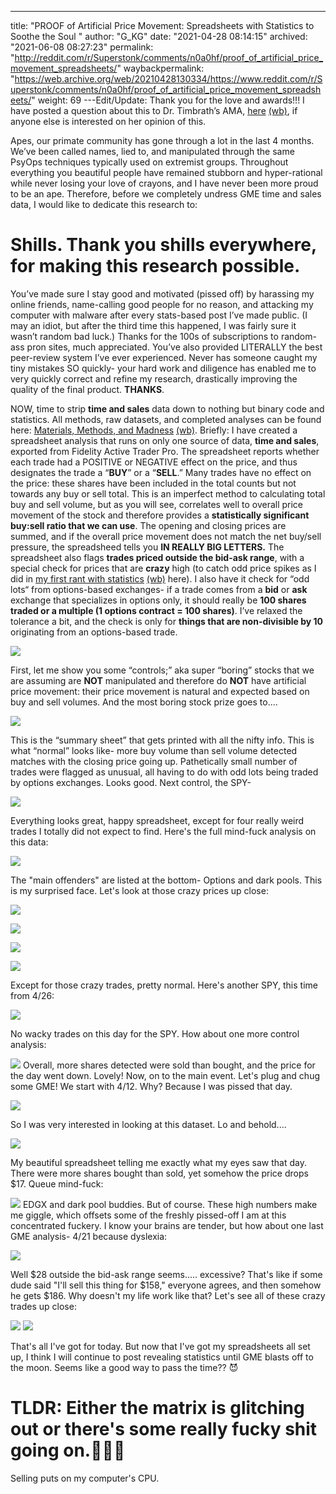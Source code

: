 ---
title: "PROOF of Artificial Price Movement: Spreadsheets with Statistics to Soothe the Soul "
author: "G_KG"
date: "2021-04-28 08:14:15"
archived: "2021-06-08 08:27:23"
permalink: "http://reddit.com/r/Superstonk/comments/n0a0hf/proof_of_artificial_price_movement_spreadsheets/"
waybackpermalink: "https://web.archive.org/web/20210428130334/https://www.reddit.com/r/Superstonk/comments/n0a0hf/proof_of_artificial_price_movement_spreadsheets/"
weight: 69
---Edit/Update: Thank you for the love and awards!!! I have posted a question about this to Dr. Timbrath’s AMA, [here](https://www.reddit.com/r/Superstonk/comments/mzknu6/official_ama_dr_susanne_trimbath_phd_thursday/gw7acv0?utm_source=share&utm_medium=web2x&context=3) [(wb)](https://web.archive.org/web/20210428182929/https://www.reddit.com/r/Superstonk/comments/mzknu6/official_ama_dr_susanne_trimbath_phd_thursday/gw7acv0/), if anyone else is interested on her opinion of this.


Apes, our primate community has gone through a lot in the last 4 months. We’ve been called names, lied to, and manipulated through the same PsyOps techniques typically used on extremist groups. Throughout everything you beautiful people have remained stubborn and hyper-rational while never losing your love of crayons, and I have never been more proud to be an ape. Therefore, before we completely undress GME time and sales data, I would like to dedicate this research to:


Shills. Thank you shills everywhere, for making this research possible.
=======================================================================


You’ve made sure I stay good and motivated (pissed off) by harassing my online friends, name-calling good people for no reason, and attacking my computer with malware after every stats-based post I’ve made public. (I may an idiot, but after the third time this happened, I was fairly sure it wasn’t random bad luck.) Thanks for the 100s of subscriptions to random-ass pron sites, much appreciated. You’ve also provided LITERALLY the best peer-review system I’ve ever experienced. Never has someone caught my tiny mistakes SO quickly- your hard work and diligence has enabled me to very quickly correct and refine my research, drastically improving the quality of the final product. **THANKS**.


NOW, time to strip **time and sales** data down to nothing but binary code and statistics. All methods, raw datasets, and completed analyses can be found here: [Materials, Methods, and Madness](https://www.reddit.com/user/G_KG/comments/mwckki/detecting_monkey_business_materials_and_methods/) [(wb)](https://web.archive.org/web/20210422194632/https://www.reddit.com/user/G_KG/comments/mwckki/detecting_monkey_business_materials_and_methods/). Briefly: I have created a spreadsheet analysis that runs on only one source of data, **time and sales**, exported from Fidelity Active Trader Pro. The spreadsheet reports whether each trade had a POSITIVE or NEGATIVE effect on the price, and thus designates the trade a “**BUY**” or a “**SELL**.” Many trades have no effect on the price: these shares have been included in the total counts but not towards any buy or sell total. This is an imperfect method to calculating total buy and sell volume, but as you will see, correlates well to overall price movement of the stock and therefore provides a **statistically significant buy:sell ratio that we can use**. The opening and closing prices are summed, and if the overall price movement does not match the net buy/sell pressure, the spreadsheed tells you **IN REALLY BIG LETTERS.** The spreadsheet also flags **trades priced outside the bid-ask range**, with a special check for prices that are **crazy** high (to catch odd price spikes as I did in [my first rant with statistics](https://www.reddit.com/r/Superstonk/comments/mvzj1f/price_anomalies_are_real_spreadsheet_analysis/) [(wb)](https://web.archive.org/web/20210422072433/https://www.reddit.com/r/Superstonk/comments/mvzj1f/price_anomalies_are_real_spreadsheet_analysis/) here). I also have it check for “odd lots“ from options-based exchanges- if a trade comes from a **bid** or **ask** exchange that specializes in options only, it should really be **100 shares traded or a multiple (1 options contract = 100 shares)**. I’ve relaxed the tolerance a bit, and the check is only for **things that are non-divisible by 10** originating from an options-based trade.


![](/img/mfxrzw5idvv61.png)


First, let me show you some “controls;” aka super “boring” stocks that we are assuming are **NOT** manipulated and therefore do **NOT** have artificial price movement: their price movement is natural and expected based on buy and sell volumes. And the most boring stock prize goes to....


![](/img/l3asexnldvv61.png)


This is the “summary sheet” that gets printed with all the nifty info. This is what “normal” looks like- more buy volume than sell volume detected matches with the closing price going up. Pathetically small number of trades were flagged as unusual, all having to do with odd lots being traded by options exchanges. Looks good. Next control, the SPY-


![](/img/kra2b9dsdvv61.png)


Everything looks great, happy spreadsheet, except for four really weird trades I totally did not expect to find. Here's the full mind-fuck analysis on this data:


![](/img/4ggf4tb1evv61.png)


The "main offenders" are listed at the bottom- Options and dark pools. This is my surprised face. Let's look at those crazy prices up close:


![](/img/ybdxyphjevv61.png)


![](/img/6pticp4mevv61.png)


![](/img/1grnfzdoevv61.png)


![](/img/cq0xp3cqevv61.png)


Except for those crazy trades, pretty normal. Here's another SPY, this time from 4/26:


![](/img/6y1mpi9zevv61.png)


No wacky trades on this day for the SPY. How about one more control analysis:


![](/img/r78vp364fvv61.png)
Overall, more shares detected were sold than bought, and the price for the day went down. Lovely! Now, on to the main event. Let's plug and chug some GME! We start with 4/12. Why? Because I was pissed that day.


![](/img/1vyo6cyefvv61.png)


So I was very interested in looking at this dataset. Lo and behold....


![](/img/916ot1cmfvv61.png)


My beautiful spreadsheet telling me exactly what my eyes saw that day. There were more shares bought than sold, yet somehow the price drops $17. Queue mind-fuck:


![](/img/ivmrjsh3gvv61.png)
EDGX and dark pool buddies. But of course. These high numbers make me giggle, which offsets some of the freshly pissed-off I am at this concentrated fuckery. I know your brains are tender, but how about one last GME analysis- 4/21 because dyslexia:


![](/img/kn9d95nlgvv61.png)


Well $28 outside the bid-ask range seems..... excessive? That's like if some dude said "I'll sell this thing for $158," everyone agrees, and then somehow he gets $186. Why doesn't my life work like that? Let's see all of these crazy trades up close:


![](/img/sb3ee192hvv61.png)
![](/img/5on6gfv2hvv61.png)


That's all I've got for today. But now that I've got my spreadsheets all set up, I think I will continue to post revealing statistics until GME blasts off to the moon. Seems like a good way to pass the time?? 😈


TLDR: Either the matrix is glitching out or there's some really fucky shit going on.🚀🚀🚀
=======================================================================================


Selling puts on my computer's CPU.

